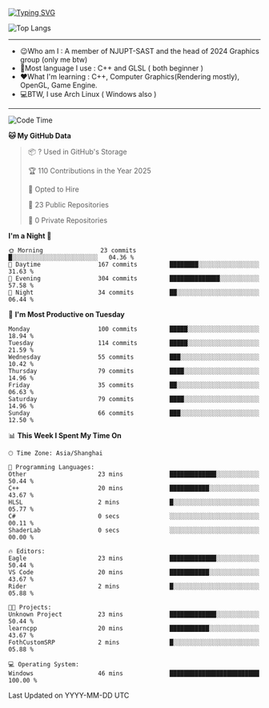 <a href="https://git.io/typing-svg">
  <img src="https://readme-typing-svg.demolab.com?font=Fira+Code&pause=1000&random=false&width=435&separator=%3D&lines=std%3A%3Aprintln(%22Hello,+world!%22);" alt="Typing SVG" />
</a>

![Top Langs](https://github-readme-stats.vercel.app/api/top-langs/?username=FOTH0626&theme=transparent)

---

- 😉Who am I : A member of NJUPT-SAST and the head of 2024 Graphics group (only me btw)
- 📖Most language I use : C++ and GLSL ( both beginner )
- ❤What I'm learning : C++, Computer Graphics(Rendering mostly), OpenGL, Game Engine.
- 💻BTW, I use Arch Linux ( Windows also )
---
<!--START_SECTION:waka-->
![Code Time](http://img.shields.io/badge/Code%20Time-253%20hrs%2026%20mins-blue)

**🐱 My GitHub Data** 

> 📦 ? Used in GitHub's Storage 
 > 
> 🏆 110 Contributions in the Year 2025
 > 
> 💼 Opted to Hire
 > 
> 📜 23 Public Repositories 
 > 
> 🔑 0 Private Repositories 
 > 
**I'm a Night 🦉** 

```text
🌞 Morning                23 commits          █░░░░░░░░░░░░░░░░░░░░░░░░   04.36 % 
🌆 Daytime                167 commits         ████████░░░░░░░░░░░░░░░░░   31.63 % 
🌃 Evening                304 commits         ██████████████░░░░░░░░░░░   57.58 % 
🌙 Night                  34 commits          ██░░░░░░░░░░░░░░░░░░░░░░░   06.44 % 
```
📅 **I'm Most Productive on Tuesday** 

```text
Monday                   100 commits         █████░░░░░░░░░░░░░░░░░░░░   18.94 % 
Tuesday                  114 commits         █████░░░░░░░░░░░░░░░░░░░░   21.59 % 
Wednesday                55 commits          ███░░░░░░░░░░░░░░░░░░░░░░   10.42 % 
Thursday                 79 commits          ████░░░░░░░░░░░░░░░░░░░░░   14.96 % 
Friday                   35 commits          ██░░░░░░░░░░░░░░░░░░░░░░░   06.63 % 
Saturday                 79 commits          ████░░░░░░░░░░░░░░░░░░░░░   14.96 % 
Sunday                   66 commits          ███░░░░░░░░░░░░░░░░░░░░░░   12.50 % 
```


📊 **This Week I Spent My Time On** 

```text
🕑︎ Time Zone: Asia/Shanghai

💬 Programming Languages: 
Other                    23 mins             █████████████░░░░░░░░░░░░   50.44 % 
C++                      20 mins             ███████████░░░░░░░░░░░░░░   43.67 % 
HLSL                     2 mins              █░░░░░░░░░░░░░░░░░░░░░░░░   05.77 % 
C#                       0 secs              ░░░░░░░░░░░░░░░░░░░░░░░░░   00.11 % 
ShaderLab                0 secs              ░░░░░░░░░░░░░░░░░░░░░░░░░   00.00 % 

🔥 Editors: 
Eagle                    23 mins             █████████████░░░░░░░░░░░░   50.44 % 
VS Code                  20 mins             ███████████░░░░░░░░░░░░░░   43.67 % 
Rider                    2 mins              █░░░░░░░░░░░░░░░░░░░░░░░░   05.88 % 

🐱‍💻 Projects: 
Unknown Project          23 mins             █████████████░░░░░░░░░░░░   50.44 % 
learncpp                 20 mins             ███████████░░░░░░░░░░░░░░   43.67 % 
FothCustomSRP            2 mins              █░░░░░░░░░░░░░░░░░░░░░░░░   05.88 % 

💻 Operating System: 
Windows                  46 mins             █████████████████████████   100.00 % 
```


 Last Updated on YYYY-MM-DD UTC
<!--END_SECTION:waka-->
